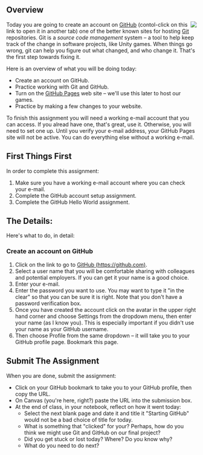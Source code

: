 ## Overview

<img src="https://imgs.xkcd.com/comics/git.png" align="right"> Today you are going to create an account on [GitHub][] (contol-click on this link to open it in another tab) one of the better known sites for hosting [Git][] repositories. Git is a _source code management_ system – a tool to help keep track of the change in software projects, like Unity games. When things go wrong, git can help you figure out what changed, and who change it. That's the first step towards fixing it.

Here is an overview of what you will be doing today:

* Create an account on GitHub.
* Practice working with Git and GitHub.
* Turn on the [GitHub Pages][gh-pages] web site – we'll use this later to host our games.
* Practice by making a few changes to your website.

To finish this assignment you will need a working e-mail account that you can access. If you alread have one, that's great, use it. Otherwise, you will need to set one up. Until you verify your e-mail address, your GitHub Pages site will not be active. You can do everything else without a working e-mail.

## First Things First

In order to complete this assignment:

1. Make sure you have a working e-mail account where you can check your e-mail.
1. Complete the GitHub account setup assignment.
1. Complete the GitHub Hello World assignment.

## The Details:

Here's what to do, in detail:

### Create an account on GitHub

1. Click on the link to go to [GitHub (https://github.com)][github].
2. Select a user name that you will be comfortable sharing with colleagues and potential employers. If you can get it your name is a good choice.
3. Enter your e-mail.
4. Enter the password you want to use. You may want to type it "in the clear" so that you can be sure it is right. Note that you don't have a password verification box.
5. Once you have created the account click on the avatar in the upper right hand corner and choose Settings from the dropdown menu, then enter your name (as I know you). This is especially important if you didn't use your name as your GitHub username.
6. Then choose Profile from the same dropdown – it will take you to your GitHub profile page. Bookmark this page.

## Submit The Assignment

When you are done, submit the assignment:

* Click on your GitHub bookmark to take you to your GitHub profile, then copy the URL.
* On Canvas (you're here, right?) paste the URL into the submission box.
* At the end of class, in your notebook, reflect on how it went today:
  - Select the next blank page and date it and title it "Starting GitHub" would not be a bad choice of title for today.
  - What is something that "clicked" for your? Perhaps, how do you think we might use Git and GitHub on our final project?
  - Did you get stuck or lost today? Where? Do you know why?
  - What do you need to do next?
 

[github]: <https://github.com>
[git]: <https://git-scm.com>
[gh-guides]: <https://guides.github.com>
[gh-pages]: <https://pages.github.com>
[hello-world]: <https://guides.github.com/activities/hello-world/>
[gh-flow]: <https://guides.github.com/introduction/flow/>
[setup-gh-pages]: <https://guides.github.com/features/pages/>
[gh-squares]: <https://help.github.com/articles/viewing-contributions-on-your-profile/>
[gfm]: <https://guides.github.com/features/mastering-markdown/>

